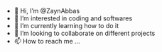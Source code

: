 - 👋 Hi, I’m @ZaynAbbas
- 👀 I’m interested in coding and softwares
- 🌱 I’m currently learning how to do it
- 💞️ I’m looking to collaborate on different projects
- 📫 How to reach me ...

<!---
ZaynAbbas/ZaynAbbas is a ✨ special ✨ repository because its `README.md` (this file) appears on your GitHub profile.
You can click the Preview link to take a look at your changes.
--->
